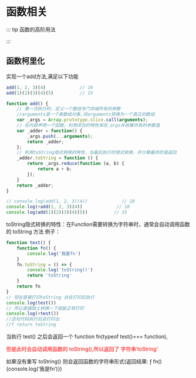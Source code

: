 # 函数相关

::: tip 
函数的高阶用法

:::
## 函数柯里化
实现一个add方法,满足以下功能
``` js
add(1, 2, 3)(4)             // 10
add(1)(2)(3)(4)(5)          // 15

```
``` js
function add() {
    // 第一次执行时，定义一个数组专门存储所有的参数
    //arguments是一个类数组对象,将arguments转换为一个真正的数组
    var _args = Array.prototype.slice.call(arguments);
    // 在内部声明一个函数，利用闭包的特性保存_args并收集所有的参数值
    var _adder = function() {
        _args.push(...arguments);
        return _adder;
    };
    // 利用toString隐式转换的特性，当最后执行时隐式转换，并计算最终的值返回
    _adder.toString = function () {
        return _args.reduce(function (a, b) {
            return a + b;
        });
    }
    return _adder;
}

// console.log(add(1, 2, 3)(4))             // 10
console.log(+add(1, 2, 3)(4))             // 10
console.log(add(1)(2)(3)(4)(5))          // 15

```

toString隐式转换的特性：在Function需要转换为字符串时，通常会自动调用函数的 toString 方法
例子：
``` js
function test() {
    function fn() {
		console.log('我是fn')
	}
    fn.toString = () => {
        console.log('toString()')
        return 'toString'
    }
    return fn
}
// 现在直接打印toString 会在打印后执行
console.log(test())
// 所以直接隐士转换一下就能正常打印
console.log(+test())
//这句代码执行后会打印出
//f return toString
```

当执行 test() 之后会返回一个 function fn(typeof test()=== function),

<font color=#FF0000 >但是此时会自动调用函数的 toString(),所以返回了 字符串’toString’</font>

如果没有重写 toString() 则会返回函数的字符串形式(返回结果: ƒ fn(){console.log(‘我是fn’)})